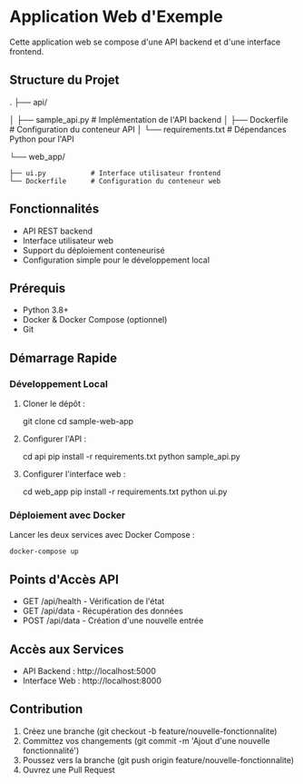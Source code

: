 # Application Web d'Exemple

Cette application web se compose d'une API backend et d'une interface frontend.

## Structure du Projet

.
├── api/

│   ├── sample_api.py    # Implémentation de l'API backend
│   ├── Dockerfile       # Configuration du conteneur API
│   └── requirements.txt # Dépendances Python pour l'API

└── web_app/

    ├── ui.py           # Interface utilisateur frontend
    └── Dockerfile      # Configuration du conteneur web

## Fonctionnalités

- API REST backend
- Interface utilisateur web
- Support du déploiement conteneurisé
- Configuration simple pour le développement local

## Prérequis

- Python 3.8+
- Docker & Docker Compose (optionnel)
- Git

## Démarrage Rapide

### Développement Local

1. Cloner le dépôt :

    git clone <url-de-votre-repo>
    cd sample-web-app

2. Configurer l'API :

    cd api
    pip install -r requirements.txt
    python sample_api.py

3. Configurer l'interface web :

    cd web_app
    pip install -r requirements.txt
    python ui.py

### Déploiement avec Docker

Lancer les deux services avec Docker Compose :

    docker-compose up

## Points d'Accès API

- GET /api/health - Vérification de l'état
- GET /api/data - Récupération des données
- POST /api/data - Création d'une nouvelle entrée

## Accès aux Services

- API Backend : http://localhost:5000
- Interface Web : http://localhost:8000

## Contribution

1. Créez une branche (git checkout -b feature/nouvelle-fonctionnalite)
2. Committez vos changements (git commit -m 'Ajout d'une nouvelle fonctionnalité')
3. Poussez vers la branche (git push origin feature/nouvelle-fonctionnalite)
4. Ouvrez une Pull Request
